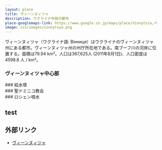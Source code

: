```yaml
---
layout: place
title: ヴィーンヌィツャ
description: ウクライナ中部の都市
place-googlemaps-link: https://www.google.co.jp/maps/place/Vinnytsia,+Vinnyts'ka+oblast,+Ukraine/
image: css/images/vinnytsya.png
---
```

ヴィーンヌィツャ（ウクライナ語: Вінниця）はウクライナのヴィーンヌィツャ州にある都市。ヴィーンヌィツャ州の州庁所在地である。南ブーフ川の河岸に位置する。面積は79.94 km²。人口は367,625人 (2011年8月1日)、人口密度は4598.8 人 / km²。

### ヴィーンヌィツャ中心部
<div class="lazyload">
<!--
<a title="By Håkan Henriksson (Narking) (Own work) [GFDL (http://www.gnu.org/copyleft/fdl.html) or CC BY 3.0 (http://creativecommons.org/licenses/by/3.0)], via Wikimedia Commons" href="https://commons.wikimedia.org/wiki/File%3AVinnytsia-savoy-hotel.jpg"><img width="1024" alt="Vinnytsia-savoy-hotel" src="https://upload.wikimedia.org/wikipedia/commons/thumb/9/98/Vinnytsia-savoy-hotel.jpg/1024px-Vinnytsia-savoy-hotel.jpg"/></a>
-->
</div>
### 給水塔
<div class="lazyload">
<!--
<a title="By George Chernilevsky (Own work) [CC BY-SA 3.0 (http://creativecommons.org/licenses/by-sa/3.0) or GFDL (http://www.gnu.org/copyleft/fdl.html)], via Wikimedia Commons" href="https://commons.wikimedia.org/wiki/File%3AOld_Tower_night_winter_2011_G1.jpg"><img width="2048" alt="Old Tower night winter 2011 G1" src="https://upload.wikimedia.org/wikipedia/commons/thumb/c/cb/Old_Tower_night_winter_2011_G1.jpg/2048px-Old_Tower_night_winter_2011_G1.jpg"/></a>
-->
</div>
### 聖ドミニコ教会
<div class="lazyload">
<!--
<a title="Sergiy Klymenko [CC BY-SA 3.0 (http://creativecommons.org/licenses/by-sa/3.0) or GFDL (http://www.gnu.org/copyleft/fdl.html)], via Wikimedia Commons" href="https://commons.wikimedia.org/wiki/File%3AVinnitsa_Dominician_costel_1758.jpg"><img width="512" alt="Vinnitsa Dominician costel 1758" src="https://upload.wikimedia.org/wikipedia/commons/thumb/c/c9/Vinnitsa_Dominician_costel_1758.jpg/512px-Vinnitsa_Dominician_costel_1758.jpg"/></a>
-->
</div>
### ロシェン噴水
<div class="lazyload">
<!--
<a title="By Laserland (Own work) [CC BY-SA 4.0 (http://creativecommons.org/licenses/by-sa/4.0)], via Wikimedia Commons" href="https://commons.wikimedia.org/wiki/File%3ANight_Show_of_Multimedia_Fountain_Roshen.jpg"><img width="1024" alt="Night Show of Multimedia Fountain Roshen" src="https://upload.wikimedia.org/wikipedia/commons/thumb/4/4f/Night_Show_of_Multimedia_Fountain_Roshen.jpg/1024px-Night_Show_of_Multimedia_Fountain_Roshen.jpg"/></a>
-->
</div>

## test
<div class="lazyload">
<!--
<img src="https://www.dropbox.com/s/gidvd7hp0jw2zai/ukraine_map.png?raw=1"/>
-->
</div>

## 外部リンク
* <a href="http://ja.wikipedia.org/wiki/%E3%83%B4%E3%82%A3%E3%83%BC%E3%83%B3%E3%83%8C%E3%82%A3%E3%83%84%E3%83%A3">ヴィーンヌィツャ</a>
